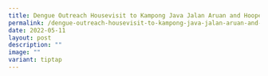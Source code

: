 ```yaml
---
title: Dengue Outreach Housevisit to Kampong Java Jalan Aruan and Hooper Road
permalink: /dengue-outreach-housevisit-to-kampong-java-jalan-aruan-and-hooper-road/
date: 2022-05-11
layout: post
description: ""
image: ""
variant: tiptap
---
```

